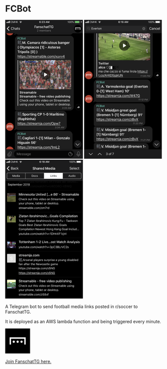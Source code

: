 # FCBot

<img src="./img/screenshot-1.png" width="250" /> <img src="./img/screenshot-2.png" width="250" /> <img src="./img/screenshot-3.png" width="250" />

A Telegram bot to send football media links posted in r/soccer to FanschatTG.

It is deployed as an AWS lambda function and being triggered every minute.

<img src="./img/fc-logo.png" width="80" />

[Join FanschatTG here.](https://t.me/joinchat/C0Y3pAyrBk4phj7dsXmYnQ)
